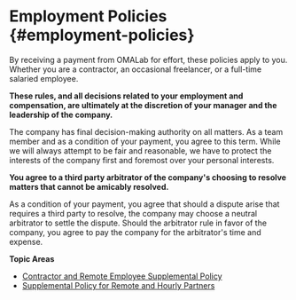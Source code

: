 # Employment Policies {#employment-policies}

By receiving a payment from OMALab for effort, these policies apply to you. Whether you are a contractor, an occasional freelancer, or a full-time salaried employee.

**These rules, and all decisions related to your employment and compensation, are ultimately at the discretion of your manager and the leadership of the company.**

The company has final decision-making authority on all matters. As a team member and as a condition of your payment, you agree to this term. While we will always attempt to be fair and reasonable, we have to protect the interests of the company first and foremost over your personal interests.

**You agree to a third party arbitrator of the company's choosing to resolve matters that cannot be amicably resolved.**

As a condition of your payment, you agree that should a dispute arise that requires a third party to resolve, the company may choose a neutral arbitrator to settle the dispute. Should the arbitrator rule in favor of the company, you agree to pay the company for the arbitrator's time and expense.

**Topic Areas**

* [Contractor and Remote Employee Supplemental Policy](/chapter1/supplemental-policies-for-remote-employees-and-contractors.md)
* [Supplemental Policy for Remote and Hourly Partners](/chapter1/supplemental-policies-for-hourly-paid-international-contractors.md)



